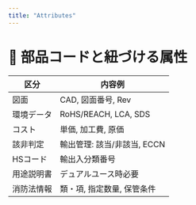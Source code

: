 ```yaml
---
title: "Attributes"
---
```


# 📎 部品コードと紐づける属性

| 区分         | 内容例 |
|--------------|--------|
| 図面         | CAD, 図面番号, Rev |
| 環境データ   | RoHS/REACH, LCA, SDS |
| コスト       | 単価, 加工費, 原価 |
| 該非判定     | 輸出管理: 該当/非該当, ECCN |
| HSコード     | 輸出入分類番号 |
| 用途説明書   | デュアルユース時必要 |
| 消防法情報   | 類・項, 指定数量, 保管条件 |  
